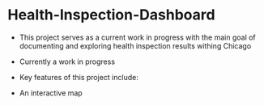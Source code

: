 # Health-Inspection-Dashboard

- This project serves as a current work in progress with the main goal of documenting and exploring health inspection results withing Chicago

- Currently a work in progress

* Key features of this project include:

- An interactive map
